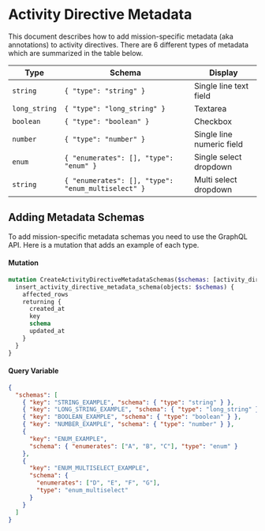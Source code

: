 # Activity Directive Metadata

This document describes how to add mission-specific metadata (aka annotations) to activity directives. There are 6 different types of metadata which are summarized in the table below.

| Type          | Schema                                             | Display                   |
| ------------- | -------------------------------------------------- | ------------------------- |
| `string`      | `{ "type": "string" }`                             | Single line text field    |
| `long_string` | `{ "type": "long_string" }`                        | Textarea                  |
| `boolean`     | `{ "type": "boolean" }`                            | Checkbox                  |
| `number`      | `{ "type": "number" }`                             | Single line numeric field |
| `enum`        | `{ "enumerates": [], "type": "enum" }`             | Single select dropdown    |
| `string`      | `{ "enumerates": [], "type": "enum_multiselect" }` | Multi select dropdown     |

## Adding Metadata Schemas

To add mission-specific metadata schemas you need to use the GraphQL API. Here is a mutation that adds an example of each type.

#### Mutation

```graphql
mutation CreateActivityDirectiveMetadataSchemas($schemas: [activity_directive_metadata_schema_insert_input!]!) {
  insert_activity_directive_metadata_schema(objects: $schemas) {
    affected_rows
    returning {
      created_at
      key
      schema
      updated_at
    }
  }
}
```

#### Query Variable

```json
{
  "schemas": [
    { "key": "STRING_EXAMPLE", "schema": { "type": "string" } },
    { "key": "LONG_STRING_EXAMPLE", "schema": { "type": "long_string" } },
    { "key": "BOOLEAN_EXAMPLE", "schema": { "type": "boolean" } },
    { "key": "NUMBER_EXAMPLE", "schema": { "type": "number" } },
    {
      "key": "ENUM_EXAMPLE",
      "schema": { "enumerates": ["A", "B", "C"], "type": "enum" }
    },
    {
      "key": "ENUM_MULTISELECT_EXAMPLE",
      "schema": {
        "enumerates": ["D", "E", "F", "G"],
        "type": "enum_multiselect"
      }
    }
  ]
}
```
